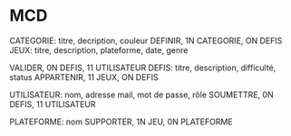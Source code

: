 # MCD

CATEGORIE: titre, decription, couleur
DEFINIR, 1N CATEGORIE, ON DEFIS
JEUX: titre, description, plateforme, date, genre

VALIDER, 0N DEFIS, 11 UTILISATEUR
DEFIS: titre, description, difficulté, status
APPARTENIR, 11 JEUX, ON DEFIS

UTILISATEUR: nom, adresse mail, mot de passe, rôle
SOUMETTRE, 0N DEFIS, 11 UTILISATEUR

PLATEFORME: nom
SUPPORTER, 1N JEU, 0N PLATEFORME
